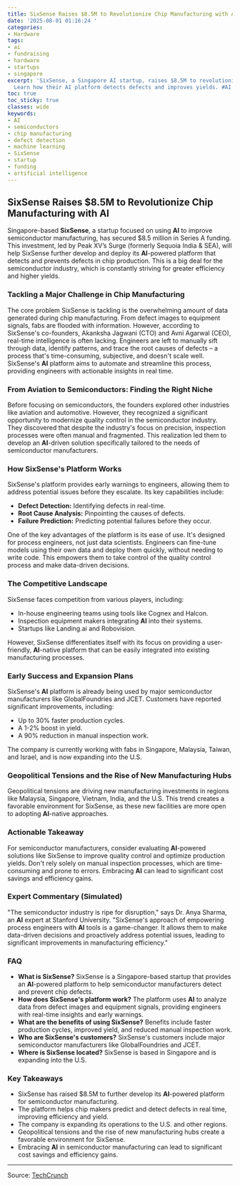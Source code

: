 ```yaml
---
title: SixSense Raises $8.5M to Revolutionize Chip Manufacturing with AI
date: '2025-08-01 01:16:24 '
categories:
- Hardware
tags:
- ai
- fundraising
- hardware
- startups
- singapore
excerpt: 'SixSense, a Singapore AI startup, raises $8.5M to revolutionize chip manufacturing.
  Learn how their AI platform detects defects and improves yields. #AI #Semiconductors'
toc: true
toc_sticky: true
classes: wide
keywords:
- AI
- semiconductors
- chip manufacturing
- defect detection
- machine learning
- SixSense
- startup
- funding
- artificial intelligence
---
```


## SixSense Raises $8.5M to Revolutionize Chip Manufacturing with AI

Singapore-based **SixSense**, a startup focused on using **AI** to improve semiconductor manufacturing, has secured $8.5 million in Series A funding. This investment, led by Peak XV’s Surge (formerly Sequoia India & SEA), will help SixSense further develop and deploy its **AI**-powered platform that detects and prevents defects in chip production. This is a big deal for the semiconductor industry, which is constantly striving for greater efficiency and higher yields.

### Tackling a Major Challenge in Chip Manufacturing

The core problem SixSense is tackling is the overwhelming amount of data generated during chip manufacturing. From defect images to equipment signals, fabs are flooded with information. However, according to SixSense's co-founders, Akanksha Jagwani (CTO) and Avni Agarwal (CEO), real-time intelligence is often lacking. Engineers are left to manually sift through data, identify patterns, and trace the root causes of defects – a process that's time-consuming, subjective, and doesn't scale well. SixSense's **AI** platform aims to automate and streamline this process, providing engineers with actionable insights in real time.

### From Aviation to Semiconductors: Finding the Right Niche

Before focusing on semiconductors, the founders explored other industries like aviation and automotive. However, they recognized a significant opportunity to modernize quality control in the semiconductor industry. They discovered that despite the industry's focus on precision, inspection processes were often manual and fragmented. This realization led them to develop an **AI**-driven solution specifically tailored to the needs of semiconductor manufacturers.

### How SixSense's Platform Works

SixSense's platform provides early warnings to engineers, allowing them to address potential issues before they escalate. Its key capabilities include:

*   **Defect Detection:** Identifying defects in real-time.
*   **Root Cause Analysis:** Pinpointing the causes of defects.
*   **Failure Prediction:** Predicting potential failures before they occur.

One of the key advantages of the platform is its ease of use. It's designed for process engineers, not just data scientists. Engineers can fine-tune models using their own data and deploy them quickly, without needing to write code. This empowers them to take control of the quality control process and make data-driven decisions.

### The Competitive Landscape

SixSense faces competition from various players, including:

*   In-house engineering teams using tools like Cognex and Halcon.
*   Inspection equipment makers integrating **AI** into their systems.
*   Startups like Landing.ai and Robovision.

However, SixSense differentiates itself with its focus on providing a user-friendly, **AI**-native platform that can be easily integrated into existing manufacturing processes.

### Early Success and Expansion Plans

SixSense's **AI** platform is already being used by major semiconductor manufacturers like GlobalFoundries and JCET. Customers have reported significant improvements, including:

*   Up to 30% faster production cycles.
*   A 1-2% boost in yield.
*   A 90% reduction in manual inspection work.

The company is currently working with fabs in Singapore, Malaysia, Taiwan, and Israel, and is now expanding into the U.S.

### Geopolitical Tensions and the Rise of New Manufacturing Hubs

Geopolitical tensions are driving new manufacturing investments in regions like Malaysia, Singapore, Vietnam, India, and the U.S. This trend creates a favorable environment for SixSense, as these new facilities are more open to adopting **AI**-native approaches.

### Actionable Takeaway

For semiconductor manufacturers, consider evaluating **AI**-powered solutions like SixSense to improve quality control and optimize production yields. Don't rely solely on manual inspection processes, which are time-consuming and prone to errors. Embracing **AI** can lead to significant cost savings and efficiency gains.

### Expert Commentary (Simulated)

"The semiconductor industry is ripe for disruption," says Dr. Anya Sharma, an **AI** expert at Stanford University. "SixSense's approach of empowering process engineers with **AI** tools is a game-changer. It allows them to make data-driven decisions and proactively address potential issues, leading to significant improvements in manufacturing efficiency." 

### FAQ

*   **What is SixSense?** SixSense is a Singapore-based startup that provides an **AI**-powered platform to help semiconductor manufacturers detect and prevent chip defects.
*   **How does SixSense's platform work?** The platform uses **AI** to analyze data from defect images and equipment signals, providing engineers with real-time insights and early warnings.
*   **What are the benefits of using SixSense?** Benefits include faster production cycles, improved yield, and reduced manual inspection work.
*   **Who are SixSense's customers?** SixSense's customers include major semiconductor manufacturers like GlobalFoundries and JCET.
*   **Where is SixSense located?** SixSense is based in Singapore and is expanding into the U.S.

### Key Takeaways

*   SixSense has raised $8.5M to further develop its **AI**-powered platform for semiconductor manufacturing.
*   The platform helps chip makers predict and detect defects in real time, improving efficiency and yield.
*   The company is expanding its operations to the U.S. and other regions.
*   Geopolitical tensions and the rise of new manufacturing hubs create a favorable environment for SixSense.
*   Embracing **AI** in semiconductor manufacturing can lead to significant cost savings and efficiency gains.

---

Source: [TechCrunch](https://techcrunch.com/2025/07/31/female-founded-semiconductor-ai-startup-sixsense-raises-funding/)